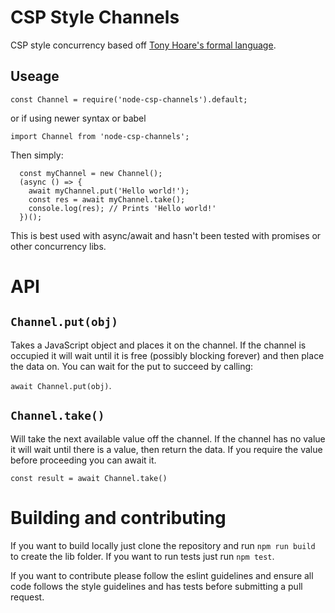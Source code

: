 CSP Style Channels
=

CSP style concurrency based off [Tony Hoare's formal language](https://en.wikipedia.org/wiki/Communicating_sequential_processes).  

Useage
-

```const Channel = require('node-csp-channels').default;```

or if using newer syntax or babel

```import Channel from 'node-csp-channels';```

Then simply:

```
  const myChannel = new Channel();
  (async () => {
    await myChannel.put('Hello world!');
    const res = await myChannel.take();
    console.log(res); // Prints 'Hello world!'
  })();

```

This is best used with async/await and hasn't been tested with promises or other concurrency libs.  


API
=

```Channel.put(obj)```
--

Takes a JavaScript object and places it on the channel.  If the channel is occupied it will wait until it is free (possibly blocking forever) and then place the data on.  You can wait for the put to succeed by calling:

```await Channel.put(obj)```.

```Channel.take()```
--

Will take the next available value off the channel.  If the channel has no value it will wait until there is a value, then return the data.  If you require the value before proceeding you can await it.  

```const result = await Channel.take()```

Building and contributing
=

If you want to build locally just clone the repository and run ```npm run build``` to create the lib folder.  If you want to run tests just run ```npm test```.  

If you want to contribute please follow the eslint guidelines and ensure all code follows the style guidelines and has tests before submitting a pull request.  
